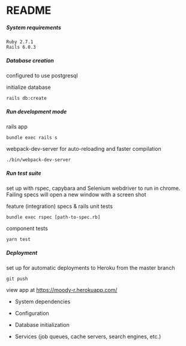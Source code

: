 # README

##### System requirements
    
    Ruby 2.7.1
    Rails 6.0.3

##### Database creation

configured to use postgresql
    
initialize database

    rails db:create

##### Run development mode
    
rails app 

    bundle exec rails s

webpack-dev-server for auto-reloading and faster compilation 

    ./bin/webpack-dev-server

##### Run test suite
    
set up with rspec, capybara and Selenium webdriver to run in chrome. 
Failing specs will open a new window with a screen shot
        
feature (integration) specs & rails unit tests

    bundle exec rspec [path-to-spec.rb]
    
component tests

    yarn test

##### Deployment
    
set up for automatic deployments to Heroku from the master branch

    git push

view app at https://moody-r.herokuapp.com/

* System dependencies

* Configuration

* Database initialization

* Services (job queues, cache servers, search engines, etc.)
